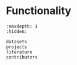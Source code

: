 # Functionality 



```{toctree}
:maxdepth: 1
:hidden:

datasets
projects
literature
contributors


```